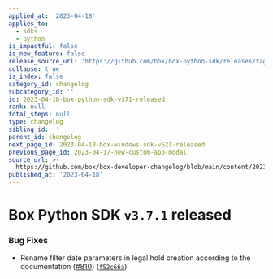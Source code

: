 ```yaml
---
applied_at: '2023-04-18'
applies_to:
  - sdks
  - python
is_impactful: false
is_new_feature: false
release_source_url: 'https://github.com/box/box-python-sdk/releases/tag/v3.7.1'
collapse: true
is_index: false
category_id: changelog
subcategory_id: ''
id: 2023-04-18-box-python-sdk-v371-released
rank: null
total_steps: null
type: changelog
sibling_id: ''
parent_id: changelog
next_page_id: 2023-04-18-box-windows-sdk-v521-released
previous_page_id: 2023-04-17-new-custom-app-modal
source_url: >-
  https://github.com/box/box-developer-changelog/blob/main/content/2023/04-18-box-python-sdk-v371-released.md
published_at: '2023-04-18'
---
```

# Box Python SDK `v3.7.1` released

### Bug Fixes

* Rename filter date parameters in legal hold creation according to the documentation ([#810][1]) ([`f52c66a`][2])

[1]: https://github.com/box/box-python-sdk/issues/810

[2]: https://github.com/box/box-python-sdk/commit/f52c66a8a8399a776493537f692460ace2995e40